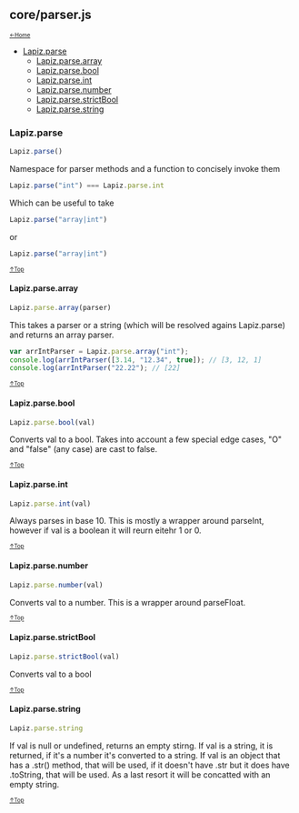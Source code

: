 ## core/parser.js<a name="__top"></a>

<sub><sup>[&larr;Home](index.md)</sup></sub>

* [Lapiz.parse](#Lapiz.parse)
  * [Lapiz.parse.array](#Lapiz.parse.array)
  * [Lapiz.parse.bool](#Lapiz.parse.bool)
  * [Lapiz.parse.int](#Lapiz.parse.int)
  * [Lapiz.parse.number](#Lapiz.parse.number)
  * [Lapiz.parse.strictBool](#Lapiz.parse.strictBool)
  * [Lapiz.parse.string](#Lapiz.parse.string)

### <a name='Lapiz.parse'></a>Lapiz.parse
```javascript
Lapiz.parse()
```
Namespace for parser methods and a function to concisely invoke them
```javascript
Lapiz.parse("int") === Lapiz.parse.int
```
Which can be useful to take
```javascript
Lapiz.parse("array|int")
```
or
```javascript
Lapiz.parse("array|int")
```

<sub><sup>[&uarr;Top](#__top)</sup></sub>

#### <a name='Lapiz.parse.array'></a>Lapiz.parse.array
```javascript
Lapiz.parse.array(parser)
```
This takes a parser or a string (which will be resolved agains Lapiz.parse)
and returns an array parser.
```javascript
var arrIntParser = Lapiz.parse.array("int");
console.log(arrIntParser([3.14, "12.34", true]); // [3, 12, 1]
console.log(arrIntParser("22.22"); // [22]
```

<sub><sup>[&uarr;Top](#__top)</sup></sub>

#### <a name='Lapiz.parse.bool'></a>Lapiz.parse.bool
```javascript
Lapiz.parse.bool(val)
```
Converts val to a bool. Takes into account a few special edge cases, "O"
and "false" (any case) are cast to false.

<sub><sup>[&uarr;Top](#__top)</sup></sub>

#### <a name='Lapiz.parse.int'></a>Lapiz.parse.int
```javascript
Lapiz.parse.int(val)
```
Always parses in base 10. This is mostly a wrapper
around parseInt, however if val is a boolean it will reurn eitehr 1
or 0.

<sub><sup>[&uarr;Top](#__top)</sup></sub>

#### <a name='Lapiz.parse.number'></a>Lapiz.parse.number
```javascript
Lapiz.parse.number(val)
```
Converts val to a number. This is a wrapper around parseFloat.

<sub><sup>[&uarr;Top](#__top)</sup></sub>

#### <a name='Lapiz.parse.strictBool'></a>Lapiz.parse.strictBool
```javascript
Lapiz.parse.strictBool(val)
```
Converts val to a bool

<sub><sup>[&uarr;Top](#__top)</sup></sub>

#### <a name='Lapiz.parse.string'></a>Lapiz.parse.string
```javascript
Lapiz.parse.string
```
If val is null or undefined, returns an empty stirng. If val
is a string, it is returned, if it's a number it's converted
to a string. If val is an object that has a .str() method,
that will be used, if it doesn't have .str but it does have
.toString, that will be used. As a last resort it will be
concatted with an empty string.

<sub><sup>[&uarr;Top](#__top)</sup></sub>
